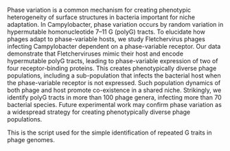 Phase variation is a common mechanism for creating phenotypic heterogeneity of surface structures in bacteria important for niche adaptation. In Campylobacter, phase variation occurs by random variation in hypermutable homonucleotide 7–11 G (polyG) tracts. To elucidate how phages adapt to phase-variable hosts, we study Fletchervirus phages infecting Campylobacter dependent on a phase-variable receptor. Our data demonstrate that Fletcherviruses mimic their host and encode hypermutable polyG tracts, leading to phase-variable expression of two of four receptor-binding proteins. This creates phenotypically diverse phage populations, including a sub-population that infects the bacterial host when the phase-variable receptor is not expressed. Such population dynamics of both phage and host promote co-existence in a shared niche. Strikingly, we identify polyG tracts in more than 100 phage genera, infecting more than 70 bacterial species. Future experimental work may confirm phase variation as a widespread strategy for creating phenotypically diverse phage populations.

This is the script used for the simple identification of repeated G traits in phage genomes.
